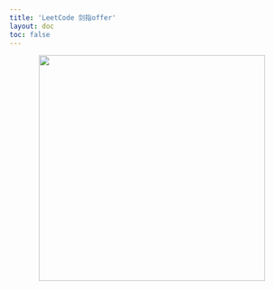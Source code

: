 ```yaml
---
title: 'LeetCode 剑指offer'
layout: doc
toc: false
---
```


<p align='center'>
  <img src='https://res.zrain.fun/images/2022/06/LeetCode_Logo_black_with_text-e99485d9b072337d76eab18f11d47a67.svg' width='400'/>
</p>
